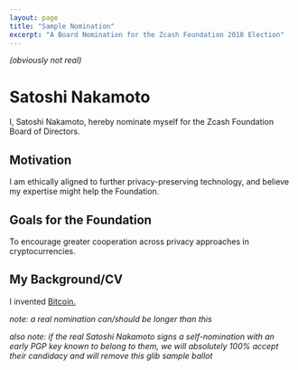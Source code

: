 ```yaml
---
layout: page
title: "Sample Nomination"
excerpt: "A Board Nomination for the Zcash Foundation 2018 Election"
---
```


*(obviously not real)*

# Satoshi Nakamoto

I, Satoshi Nakamoto, hereby nominate myself for the Zcash Foundation Board of Directors.

## Motivation

I am ethically aligned to further privacy-preserving technology, and believe my expertise might help the Foundation.

## Goals for the Foundation

To encourage greater cooperation across privacy approaches in cryptocurrencies.

## My Background/CV

I invented [Bitcoin.](https://bitcoin.org/bitcoin.pdf)

*note: a real nomination can/should be longer than this*

*also note: if the real Satoshi Nakamoto signs a self-nomination with an early PGP key known to belong to them, we will absolutely 100% accept their candidacy and will remove this glib sample ballot* 
